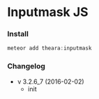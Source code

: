 # Inputmask JS

### Install
```js
meteor add theara:inputmask
```

### Changelog
- v 3.2.6_7 (2016-02-02)
    - init
